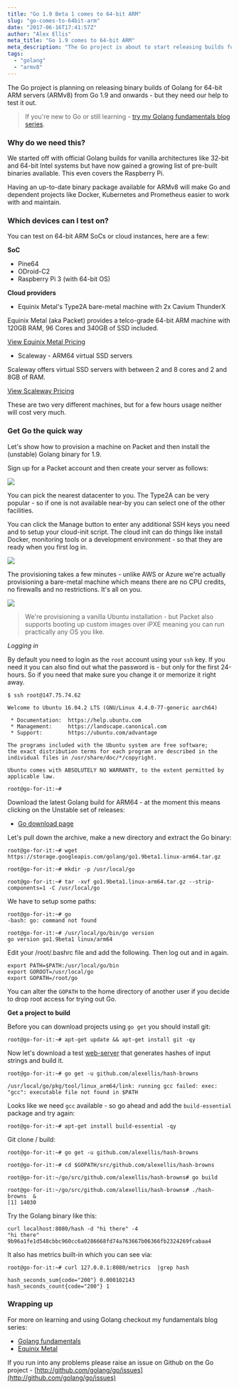 ```yaml
---
title: "Go 1.9 Beta 1 comes to 64-bit ARM"
slug: "go-comes-to-64bit-arm"
date: "2017-06-16T17:41:57Z"
author: "Alex Ellis"
meta_title: "Go 1.9 comes to 64-bit ARM"
meta_description: "The Go project is about to start releasing builds for 64-bit ARM - learn where you can run it and how to get started with this quick guide."
tags:
  - "golang"
  - "armv8"
---
```


The Go project is planning on releasing binary builds of Golang for 64-bit ARM servers (ARMv8) from Go 1.9 and onwards - but they need our help to test it out.

> If you're new to Go or still learning - [try my Golang fundamentals blog series](http://blog.alexellis.io/tag/golang-basics/).

### Why do we need this?

We started off with official Golang builds for vanilla architectures like 32-bit and 64-bit Intel systems but have now gained a growing list of pre-built binaries available. This even covers the Raspberry Pi.

Having an up-to-date binary package available for ARMv8 will make Go and dependent projects like Docker, Kubernetes and Prometheus easier to work with and maintain.

### Which devices can I test on?

You can test on 64-bit ARM SoCs or cloud instances, here are a few:

**SoC**

* Pine64
* ODroid-C2
* Raspberry Pi 3 (with 64-bit OS)

**Cloud providers**

* Equinix Metal's Type2A bare-metal machine with 2x Cavium ThunderX

Equinix Metal (aka Packet) provides a telco-grade 64-bit ARM machine with 120GB RAM, 96 Cores and 340GB of SSD included.

[View Equinix Metal Pricing](https://metal.equinix.com/product/pricing/)

* Scaleway - ARM64 virtual SSD servers

Scaleway offers virtual SSD servers with between 2 and 8 cores and 2 and 8GB of RAM.

[View Scaleway Pricing](https://www.scaleway.com/)

These are two very different machines, but for a few hours usage neither will cost very much.

### Get Go the quick way

Let's show how to provision a machine on Packet and then install the (unstable) Golang binary for 1.9.

Sign up for a Packet account and then create your server as follows:

![](/content/images/2017/06/select.png)

You can pick the nearest datacenter to you. The Type2A can be very popular - so if one is not available near-by you can select one of the other facilities.

You can click the Manage button to enter any additional SSH keys you need and to setup your cloud-init script. The cloud init can do things like install Docker, monitoring tools or a development environment - so that they are ready when you first log in.

![](/content/images/2017/06/manage_.png)

The provisioning takes a few minutes - unlike AWS or Azure we're actually provisioning a bare-metal machine which means there are no CPU credits, no firewalls and no restrictions. It's all on you.

![](/content/images/2017/06/wait.png)

> We're provisioning a vanilla Ubuntu installation - but Packet also supports booting up custom images over iPXE meaning you can run practically any OS you like.

*Logging in*

By default you need to login as the `root` account using your `ssh` key. If you need it you can also find out what the password is - but only for the first 24-hours. So if you need that make sure you change it or memorize it right away.

```
$ ssh root@147.75.74.62

Welcome to Ubuntu 16.04.2 LTS (GNU/Linux 4.4.0-77-generic aarch64)

 * Documentation:  https://help.ubuntu.com
 * Management:     https://landscape.canonical.com
 * Support:        https://ubuntu.com/advantage

The programs included with the Ubuntu system are free software;
the exact distribution terms for each program are described in the
individual files in /usr/share/doc/*/copyright.

Ubuntu comes with ABSOLUTELY NO WARRANTY, to the extent permitted by
applicable law.

root@go-for-it:~# 
```

Download the latest Golang build for ARM64 - at the moment this means clicking on the Unstable set of releases:

* [Go download page](https://golang.org/dl/#unstable)

Let's pull down the archive, make a new directory and extract the Go binary:

```
root@go-for-it:~# wget https://storage.googleapis.com/golang/go1.9beta1.linux-arm64.tar.gz

root@go-for-it:~# mkdir -p /usr/local/go

root@go-for-it:~# tar -xvf go1.9beta1.linux-arm64.tar.gz --strip-components=1 -C /usr/local/go
```

We have to setup some paths:

```
root@go-for-it:~# go
-bash: go: command not found

root@go-for-it:~# /usr/local/go/bin/go version
go version go1.9beta1 linux/arm64
```

Edit your /root/.bashrc file and add the following. Then log out and in again.

```
export PATH=$PATH:/usr/local/go/bin  
export GOROOT=/usr/local/go 
export GOPATH=/root/go
```

You can alter the `GOPATH` to the home directory of another user if you decide to drop root access for trying out Go. 

**Get a project to build**

Before you can download projects using `go get` you should install git:

```
root@go-for-it:~# apt-get update && apt-get install git -qy
```

Now let's download a test [web-server](https://github.com/alexellis/hash-browns) that generates hashes of input strings and build it.

```
root@go-for-it:~# go get -u github.com/alexellis/hash-browns

/usr/local/go/pkg/tool/linux_arm64/link: running gcc failed: exec: "gcc": executable file not found in $PATH
```

Looks like we need `gcc` available - so go ahead and add the `build-essential` package and try again:

```
root@go-for-it:~# apt-get install build-essential -qy
```

Git clone / build:

```
root@go-for-it:~# go get -u github.com/alexellis/hash-browns

root@go-for-it:~# cd $GOPATH/src/github.com/alexellis/hash-browns

root@go-for-it:~/go/src/github.com/alexellis/hash-browns# go build

root@go-for-it:~/go/src/github.com/alexellis/hash-browns# ./hash-browns  &
[1] 14030
```

Try the Golang binary like this:

```
curl localhost:8080/hash -d "hi there" -4
"hi there"
9b96a1fe1d548cbbc960cc6a0286668fd74a763667b06366fb2324269fcabaa4
```

It also has metrics built-in which you can see via:

```
root@go-for-it:~# curl 127.0.0.1:8080/metrics  |grep hash

hash_seconds_sum{code="200"} 0.000102143
hash_seconds_count{code="200"} 1
```

### Wrapping up

For more on learning and using Golang checkout my fundamentals blog series:

* [Golang fundamentals](http://blog.alexellis.io/tag/golang-basics/)
* [Equinix Metal](https://metal.equinix.com)

If you run into any problems please raise an issue on Github on the Go project - [http://github.com/golang/go/issues](http://github.com/golang/go/issues)
